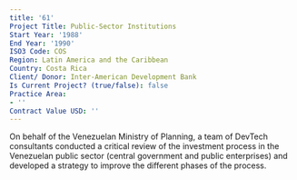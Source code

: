 ```yaml
---
title: '61'
Project Title: Public-Sector Institutions
Start Year: '1988'
End Year: '1990'
ISO3 Code: COS
Region: Latin America and the Caribbean
Country: Costa Rica
Client/ Donor: Inter-American Development Bank
Is Current Project? (true/false): false
Practice Area:
- ''
Contract Value USD: ''
---
```


On behalf of the Venezuelan Ministry of Planning, a team of DevTech consultants conducted a critical review of the investment process in the Venezuelan public sector (central government and public enterprises) and developed a strategy to improve the different phases of the process.